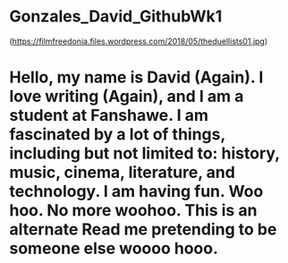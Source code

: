 # Gonzales_David_GithubWk1

(https://filmfreedonia.files.wordpress.com/2018/05/theduellists01.jpg)

# Hello, my name is David (Again). I love writing (Again), and I am a student at Fanshawe. I am fascinated by a lot of things, including but not limited to: history, music, cinema, literature, and technology. I am having fun. Woo hoo. No more woohoo. This is an alternate Read me pretending to be someone else woooo hooo.

